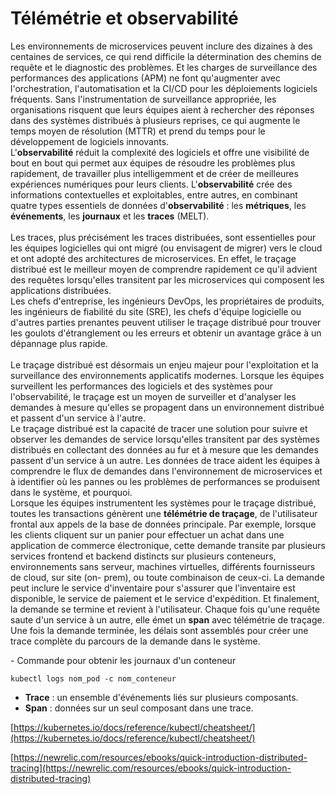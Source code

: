 # Télémétrie et observabilité

Les environnements de microservices peuvent inclure des dizaines à des centaines de services, ce qui rend difficile la détermination des chemins de requête et le diagnostic des problèmes. Et les charges de surveillance des performances des applications (APM) ne font qu'augmenter avec l'orchestration, l'automatisation et la CI/CD pour les déploiements logiciels fréquents. Sans l'instrumentation de surveillance appropriée, les organisations risquent que leurs équipes aient à rechercher des réponses dans des systèmes distribués à plusieurs reprises, ce qui augmente le temps moyen de résolution (MTTR) et prend du temps pour le développement de logiciels innovants.
<br>
L'**observabilité** réduit la complexité des logiciels et offre une visibilité de bout en bout qui permet aux équipes de résoudre les problèmes plus rapidement, de travailler plus intelligemment et de créer de meilleures expériences numériques pour leurs clients. L'**observabilité** crée des informations contextuelles et exploitables, entre autres, en combinant quatre types essentiels de données d'**observabilité** : les **métriques**, les **événements**, les **journaux** et les **traces** (MELT).
<br><br>
Les traces, plus précisément les traces distribuées, sont essentielles pour les équipes logicielles qui ont migré (ou envisagent de migrer) vers le cloud et ont adopté des architectures de microservices. En effet, le traçage distribué est le meilleur moyen de comprendre rapidement ce qu'il advient des requêtes lorsqu'elles transitent par les microservices qui composent les applications distribuées.
<br>
Les chefs d'entreprise, les ingénieurs DevOps, les propriétaires de produits, les ingénieurs de fiabilité du site (SRE), les chefs d'équipe logicielle ou d'autres parties prenantes peuvent utiliser le traçage distribué pour trouver les goulots d'étranglement ou les erreurs et obtenir un avantage grâce à un dépannage plus rapide.
<br><br>
Le traçage distribué est désormais un enjeu majeur pour l'exploitation et la surveillance des environnements applicatifs modernes. Lorsque les équipes surveillent les performances des logiciels et des systèmes pour l'observabilité, le traçage est un moyen de surveiller et d'analyser les demandes à mesure qu'elles se propagent dans un environnement distribué et passent d'un service à l'autre.
<br>
Le traçage distribué est la capacité de tracer une solution pour suivre et observer les demandes de service lorsqu'elles transitent par des systèmes distribués en collectant des données au fur et à mesure que les demandes passent d'un service à un autre. Les données de trace aident les équipes à comprendre le flux de demandes dans l'environnement de microservices et à identifier où les pannes ou les problèmes de performances se produisent dans le système, et pourquoi.
<br>
Lorsque les équipes instrumentent les systèmes pour le traçage distribué, toutes les transactions génèrent une **télémétrie de traçage**, de l'utilisateur frontal aux appels de la base de données principale. Par exemple, lorsque les clients cliquent sur un panier pour effectuer un achat dans une application de commerce électronique, cette demande transite par plusieurs services frontend et backend distincts sur plusieurs conteneurs, environnements sans serveur, machines virtuelles, différents fournisseurs de cloud, sur site (on- prem), ou toute combinaison de ceux-ci. La demande peut inclure le service d'inventaire pour s'assurer que l'inventaire est disponible, le service de paiement et le service d'expédition. Et finalement, la demande se termine et revient à l'utilisateur. Chaque fois qu'une requête saute d'un service à un autre, elle émet un **span** avec télémétrie de traçage. Une fois la demande terminée, les délais sont assemblés pour créer une trace complète du parcours de la demande dans le système.

- Commande pour obtenir les journaux d'un conteneur

```
kubectl logs nom_pod -c nom_conteneur
```

- **Trace** : un ensemble d'événements liés sur plusieurs composants.
- **Span** : données sur un seul composant dans une trace.

[https://kubernetes.io/docs/reference/kubectl/cheatsheet/](https://kubernetes.io/docs/reference/kubectl/cheatsheet/)

[https://newrelic.com/resources/ebooks/quick-introduction-distributed-tracing](https://newrelic.com/resources/ebooks/quick-introduction-distributed-tracing)